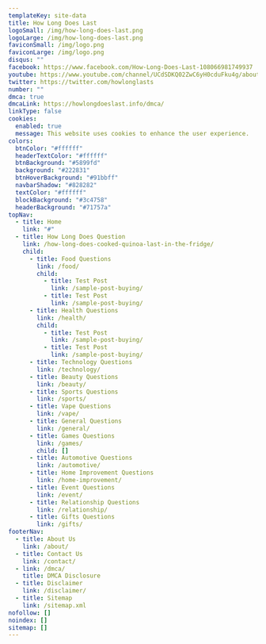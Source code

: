 ```yaml
---
templateKey: site-data
title: How Long Does Last
logoSmall: /img/how-long-does-last.png
logoLarge: /img/how-long-does-last.png
faviconSmall: /img/logo.png
faviconLarge: /img/logo.png
disqus: ""
facebook: https://www.facebook.com/How-Long-Does-Last-108066981749937
youtube: https://www.youtube.com/channel/UCdSDKQ02ZwC6yH0cduFku4g/about
twitter: https://twitter.com/howlonglasts
number: ""
dmca: true
dmcaLink: https://howlongdoeslast.info/dmca/
linkType: false
cookies:
  enabled: true
  message: This website uses cookies to enhance the user experience.
colors:
  btnColor: "#ffffff"
  headerTextColor: "#ffffff"
  btnBackground: "#5899fd"
  background: "#222831"
  btnHoverBackground: "#91bbff"
  navbarShadow: "#828282"
  textColor: "#ffffff"
  blockBackground: "#3c4758"
  headerBackground: "#71757a"
topNav:
  - title: Home
    link: "#"
  - title: How Long Does Question
    link: /how-long-does-cooked-quinoa-last-in-the-fridge/
    child:
      - title: Food Questions
        link: /food/
        child:
          - title: Test Post
            link: /sample-post-buying/
          - title: Test Post
            link: /sample-post-buying/
      - title: Health Questions
        link: /health/
        child:
          - title: Test Post
            link: /sample-post-buying/
          - title: Test Post
            link: /sample-post-buying/
      - title: Technology Questions
        link: /technology/
      - title: Beauty Questions
        link: /beauty/
      - title: Sports Questions
        link: /sports/
      - title: Vape Questions
        link: /vape/
      - title: General Questions
        link: /general/
      - title: Games Questions
        link: /games/
        child: []
      - title: Automotive Questions
        link: /automotive/
      - title: Home Improvement Questions
        link: /home-improvement/
      - title: Event Questions
        link: /event/
      - title: Relationship Questions
        link: /relationship/
      - title: Gifts Questions
        link: /gifts/
footerNav:
  - title: About Us
    link: /about/
  - title: Contact Us
    link: /contact/
  - link: /dmca/
    title: DMCA Disclosure
  - title: Disclaimer
    link: /disclaimer/
  - title: Sitemap
    link: /sitemap.xml
nofollow: []
noindex: []
sitemap: []
---
```

